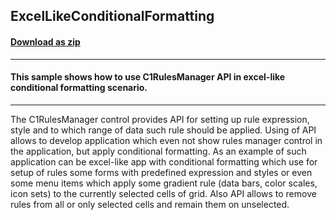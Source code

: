 ## ExcelLikeConditionalFormatting
#### [Download as zip](https://grapecity.github.io/DownGit/#/home?url=https://github.com/GrapeCity/ComponentOne-WinForms-Samples/tree/master/NetFramework\RulesManager\CS\ExcelLikeConditionalFormatting)
____
#### This sample shows how to use C1RulesManager API in excel-like conditional formatting scenario.
____
The C1RulesManager control provides API for setting up rule expression, style and to which range of data such rule should be applied. Using of API allows to develop application which even not show rules manager control in the application, but apply conditional formatting. As an example of such application can be excel-like app with conditional formatting which use for setup of rules some forms with predefined expression and styles or even some menu items which apply some gradient rule (data bars, color scales, icon sets) to the currently selected cells of grid. Also API allows to remove rules from all or only selected cells and remain them on unselected. 